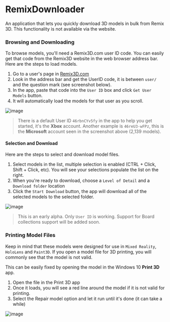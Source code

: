 # RemixDownloader
An application that lets you quickly download 3D models in bulk from Remix 3D. This functionality is not available via the website.

### Browsing and Downloading

To browse models, you'll need a Remix3D.com user ID code. You can easily get that code from the Remix3D website in the web browser address bar. Here are the steps to load models.

1. Go to a user's page in [Remix3D.com](https://www.remix3d.com)
2. Look in the address bar and get the UserID code, it is between `user/` and the question mark (see screenshot below).
3. In the app, paste that code into the `User ID` box and click `Get User Models` button.
4. It will automatically load the models for that user as you scroll.

![image](https://user-images.githubusercontent.com/3520532/61412729-9f80a300-a8b7-11e9-912f-c899c6889b0e.png)

> There is a default User ID `46rbnCYv5fy` in the app to help you get started, it's the **Xbox** account. Another example is `46reU3-wFPz`, this is the **Microsoft** account seen in the screenshot above (2,139 models).

#### Selection and Download

Here are the steps to select and download model files.

1. Select models in the list, multiple selection is enabled (CTRL + Click, Shift + Click, etc). You will see your selections populate the list on the right.
2. When you're ready to download, choose a `Level of Detail` and a `Download folder` location
3. Click the `Start Download` button, the app will download all of the selected models to the selected folder.

![image](https://user-images.githubusercontent.com/3520532/61333383-bdd19a80-a7f4-11e9-89e9-5b0b7faf01c1.png)


> This is an early alpha. Only `User ID` is working. Support for Board collections support will be added soon.

### Printing Model Files

Keep in mind that these models were designed for use in `Mixed Reality`, `HoloLens` and `Paint3D`. If you open a model file for 3D printing, you will commonly see that the model is not valid. 

This can be easily fixed by opening the model in the Windows 10 **Print 3D** app. 

1. Open the file in the Print 3D app
2. Once it loads, you will see a red line around the model if it is not valid for printing. 
3. Select the Repair model option and let it run until it's done (it can take a while)

![image](https://user-images.githubusercontent.com/3520532/61412378-b7a3f280-a8b6-11e9-9018-477d593d993a.png)